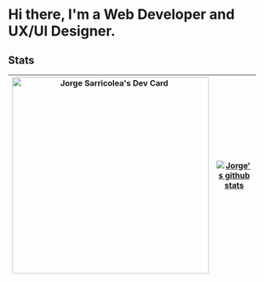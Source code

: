 # Hi there, I'm a Web Developer and UX/UI Designer.

## Stats

|<a href="https://app.daily.dev/Coque-18SV"><img src="https://api.daily.dev/devcards/59d472696d784016a99acc2edccd0bc0.png?r=1zs" width="400" alt="Jorge Sarricolea's Dev Card"/></a>| [![Jorge's github stats](https://github-readme-stats.vercel.app/api?username=Coque-18SV&show_icons=true&theme=tokyonight&?count_private=true&hide=[%22issues%22])](https://github.com/Coque-18SV) | 
| -------------------------------------------------------------------------- | ---------------------------------------------------------------------------- |
</nobr>
